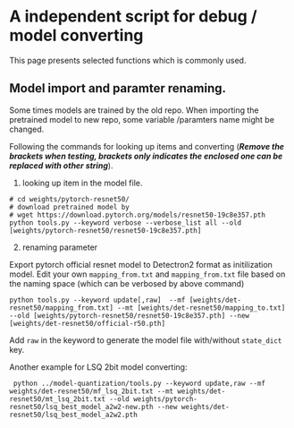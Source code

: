 
# A independent script for debug / model converting

This page presents selected functions which is commonly used.

## Model import and paramter renaming.

Some times models are trained by the old repo. When importing the pretrained model to new repo, some variable /paramters name might be changed.

Following the commands for looking up items and converting (***Remove the brackets when testing, brackets only indicates the enclosed one can be replaced with other string***).

1. looking up item in the model file.

```
# cd weights/pytorch-resnet50/
# download pretrained model by
# wget https://download.pytorch.org/models/resnet50-19c8e357.pth
python tools.py --keyword verbose --verbose_list all --old [weights/pytorch-resnet50/resnet50-19c8e357.pth]
```

2. renaming parameter

Export pytorch official resnet model to Detectron2 format as initilization model. Edit your own `mapping_from.txt` and `mapping_from.txt` file based on the naming space (which can be verbosed by above command)
```
python tools.py --keyword update[,raw]  --mf [weights/det-resnet50/mapping_from.txt] --mt [weights/det-resnet50/mapping_to.txt] --old [weights/pytorch-resnet50/resnet50-19c8e357.pth] --new [weights/det-resnet50/official-r50.pth]
```

Add `raw` in the keyword to generate the model file with/without `state_dict` key.

Another example for LSQ 2bit model converting:
```
 python ../model-quantization/tools.py --keyword update,raw --mf weights/det-resnet50/mf_lsq_2bit.txt --mt weights/det-resnet50/mt_lsq_2bit.txt --old weights/pytorch-resnet50/lsq_best_model_a2w2-new.pth --new weights/det-resnet50/lsq_best_model_a2w2.pth
```
